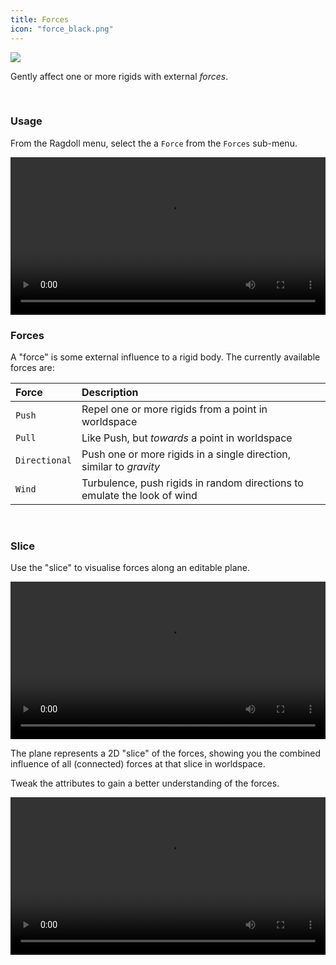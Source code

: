 ```yaml
---
title: Forces
icon: "force_black.png"
---
```


<div class="hero-container">
    <img class="hero-image" src=/car12.png>
</div>

Gently affect one or more rigids with external *forces*.

<br>

### Usage

From the Ragdoll menu, select the a `Force` from the `Forces` sub-menu.

<video controls autoplay="autoplay" loop="loop" width="100%">
   <source src="https://user-images.githubusercontent.com/2152766/128205311-ee1873a8-a357-42d5-89b3-52fe18e7a059.mp4" type="video/mp4">
</video>

<br>

### Forces

A "force" is some external influence to a rigid body. The currently available forces are:

| Force | Description
|:------|:----------
| `Push`  | Repel one or more rigids from a point in worldspace
| `Pull`  | Like Push, but *towards* a point in worldspace
| `Directional`  | Push one or more rigids in a single direction, similar to *gravity*
| `Wind`  | Turbulence, push rigids in random directions to emulate the look of wind

<br>

### Slice

Use the "slice" to visualise forces along an editable plane.

<video controls autoplay="autoplay" loop="loop" width="100%">
   <source src="https://user-images.githubusercontent.com/2152766/128213756-a51f9911-53c4-414c-af1e-26cdcb20288b.mp4" type="video/mp4">
</video>

The plane represents a 2D "slice" of the forces, showing you the combined influence of all (connected) forces at that slice in worldspace.

Tweak the attributes to gain a better understanding of the forces.

<video controls autoplay="autoplay" loop="loop" width="100%">
   <source src="https://user-images.githubusercontent.com/2152766/128213771-ffc7f93c-84e1-4596-ae99-de4bd80ba71c.mp4" type="video/mp4">
</video>
